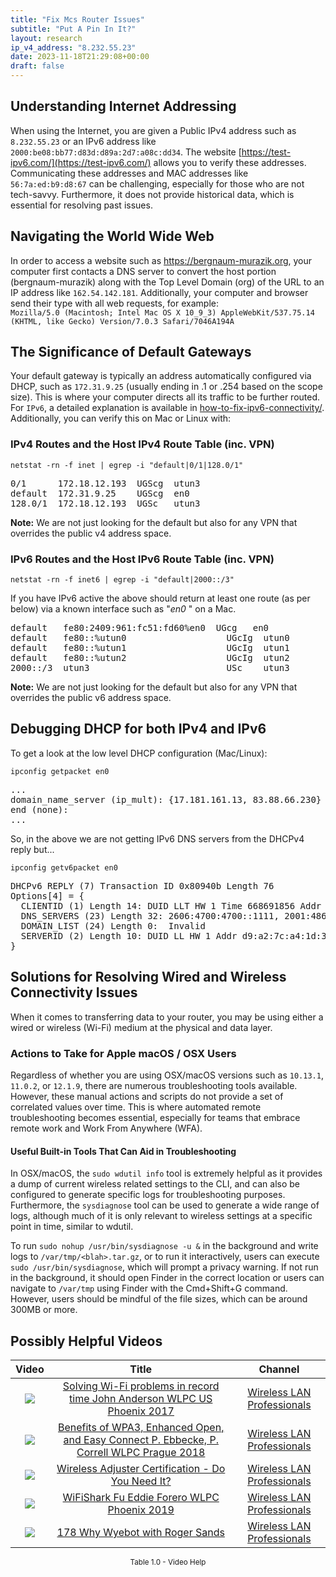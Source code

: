 ```yaml
---
title: "Fix Mcs Router Issues"
subtitle: "Put A Pin In It?"
layout: research
ip_v4_address: "8.232.55.23"
date: 2023-11-18T21:29:08+00:00
draft: false
---
```


## Understanding Internet Addressing

When using the Internet, you are given a Public IPv4 address such as ```8.232.55.23``` or an IPv6 address like ```2000:be08:bb77:d83d:d89a:2d7:a08c:dd34```. The website [https://test-ipv6.com/](https://test-ipv6.com/) allows you to verify these addresses. Communicating these addresses and MAC addresses like ```56:7a:ed:b9:d8:67``` can be challenging, especially for those who are not tech-savvy. Furthermore, it does not provide historical data, which is essential for resolving past issues.
## Navigating the World Wide Web
In order to access a website such as https://bergnaum-murazik.org, your computer first contacts a DNS server to convert the host portion (bergnaum-murazik) along with the Top Level Domain (org) of the URL to an IP address like ```162.54.142.181```. Additionally, your computer and browser send their type with all web requests, for example:<br>```Mozilla/5.0 (Macintosh; Intel Mac OS X 10_9_3) AppleWebKit/537.75.14 (KHTML, like Gecko) Version/7.0.3 Safari/7046A194A```
## The Significance of Default Gateways
Your default gateway is typically an address automatically configured via DHCP, such as ```172.31.9.25``` (usually ending in .1 or .254 based on the scope size). This is where your computer directs all its traffic to be further routed. For ```IPv6```, a detailed explanation is available in [how-to-fix-ipv6-connectivity/](/blog/how-to-fix-ipv6-connectivity/). Additionally, you can verify this on Mac or Linux with: <br>
### IPv4 Routes and the Host IPv4 Route Table (inc. VPN)
```netstat -rn -f inet | egrep -i "default|0/1|128.0/1"```

<pre>
0/1      172.18.12.193  UGScg  utun3
default  172.31.9.25    UGScg  en0
128.0/1  172.18.12.193  UGSc   utun3</pre>

**Note:** We are not just looking for the default but also for any VPN that overrides the public v4 address space.

### IPv6 Routes and the Host IPv6 Route Table (inc. VPN)
```netstat -rn -f inet6 | egrep -i "default|2000::/3"```

If you have IPv6 active the above should return at least one route (as per below) via a known interface such as "_en0_ " on a Mac. 

<pre>
default   fe80:2409:961:fc51:fd60%en0  UGcg   en0
default   fe80::%utun0                   UGcIg  utun0
default   fe80::%utun1                   UGcIg  utun1
default   fe80::%utun2                   UGcIg  utun2
2000::/3  utun3                          USc    utun3</pre>

**Note:** We are not just looking for the default but also for any VPN that overrides the public v6 address space.
<br>

## Debugging DHCP for both IPv4 and IPv6

To get a look at the low level DHCP configuration (Mac/Linux): 

```ipconfig getpacket en0```

<pre>
...
domain_name_server (ip_mult): {17.181.161.13, 83.88.66.230}
end (none):
...</pre>

So, in the above we are not getting IPv6 DNS servers from the DHCPv4 reply but...

```ipconfig getv6packet en0```

<pre>
DHCPv6 REPLY (7) Transaction ID 0x80940b Length 76
Options[4] = {
  CLIENTID (1) Length 14: DUID LLT HW 1 Time 668691856 Addr 56:7a:ed:b9:d8:67
  DNS_SERVERS (23) Length 32: 2606:4700:4700::1111, 2001:4860:4860::8844
  DOMAIN_LIST (24) Length 0:  Invalid
  SERVERID (2) Length 10: DUID LL HW 1 Addr d9:a2:7c:a4:1d:3b
}</pre>




## Solutions for Resolving Wired and Wireless Connectivity Issues
When it comes to transferring data to your router, you may be using either a wired or wireless (Wi-Fi) medium at the physical and data layer.
### Actions to Take for Apple macOS / OSX Users
Regardless of whether you are using OSX/macOS versions such as `10.13.1`, `11.0.2`, or `12.1.9`, there are numerous troubleshooting tools available. However, these manual actions and scripts do not provide a set of correlated values over time. This is where automated remote troubleshooting becomes essential, especially for teams that embrace remote work and Work From Anywhere (WFA).
#### Useful Built-in Tools That Can Aid in Troubleshooting
In OSX/macOS, the `sudo wdutil info` tool is extremely helpful as it provides a dump of current wireless related settings to the CLI, and can also be configured to generate specific logs for troubleshooting purposes. Furthermore, the `sysdiagnose` tool can be used to generate a wide range of logs, although much of it is only relevant to wireless settings at a specific point in time, similar to wdutil.

To run `sudo nohup /usr/bin/sysdiagnose -u &` in the background and write logs to `/var/tmp/<blah>.tar.gz`, or to run it interactively, users can execute `sudo /usr/bin/sysdiagnose`, which will prompt a privacy warning. If not run in the background, it should open Finder in the correct location or users can navigate to `/var/tmp` using Finder with the Cmd+Shift+G command. However, users should be mindful of the file sizes, which can be around 300MB or more.
## Possibly Helpful Videos

<link href="/plugins/lity/css/lity.min.css" rel="stylesheet">
<script src="/plugins/lity/js/lity.min.js"></script>
<div class="table1-start"></div>

|Video | Title | Channel |
| :---: | :---: | :---: |
|<a href="https://www.youtube.com/watch?v=s0FBo08Sw4A" data-lity><img src="https://i.ytimg.com/vi/s0FBo08Sw4A/default.jpg" class="img-fluid"></a>|<a href="https://www.youtube.com/watch?v=s0FBo08Sw4A" data-lity>Solving Wi-Fi problems in record time   John Anderson   WLPC US Phoenix 2017</a>|<a target="_blank" href="https://www.youtube.com/channel/UCIzBSS46vcqhwmBZ7ZpY-yg" >Wireless LAN Professionals</a>|
|<a href="https://www.youtube.com/watch?v=r9oXNxgAKhM" data-lity><img src="https://i.ytimg.com/vi/r9oXNxgAKhM/default.jpg" class="img-fluid"></a>|<a href="https://www.youtube.com/watch?v=r9oXNxgAKhM" data-lity>Benefits of WPA3, Enhanced Open, and Easy Connect   P. Ebbecke, P. Correll   WLPC Prague 2018</a>|<a target="_blank" href="https://www.youtube.com/channel/UCIzBSS46vcqhwmBZ7ZpY-yg" >Wireless LAN Professionals</a>|
|<a href="https://www.youtube.com/watch?v=PVa0C60HgyM" data-lity><img src="https://i.ytimg.com/vi/PVa0C60HgyM/default.jpg" class="img-fluid"></a>|<a href="https://www.youtube.com/watch?v=PVa0C60HgyM" data-lity>Wireless Adjuster Certification - Do You Need It?</a>|<a target="_blank" href="https://www.youtube.com/channel/UCIzBSS46vcqhwmBZ7ZpY-yg" >Wireless LAN Professionals</a>|
|<a href="https://www.youtube.com/watch?v=5sSjGo2DZHc" data-lity><img src="https://i.ytimg.com/vi/5sSjGo2DZHc/default.jpg" class="img-fluid"></a>|<a href="https://www.youtube.com/watch?v=5sSjGo2DZHc" data-lity>WiFiShark Fu   Eddie Forero   WLPC Phoenix 2019</a>|<a target="_blank" href="https://www.youtube.com/channel/UCIzBSS46vcqhwmBZ7ZpY-yg" >Wireless LAN Professionals</a>|
|<a href="https://www.youtube.com/watch?v=qmt2DSkYT_k" data-lity><img src="https://i.ytimg.com/vi/qmt2DSkYT_k/default.jpg" class="img-fluid"></a>|<a href="https://www.youtube.com/watch?v=qmt2DSkYT_k" data-lity>178   Why Wyebot with Roger Sands</a>|<a target="_blank" href="https://www.youtube.com/channel/UCIzBSS46vcqhwmBZ7ZpY-yg" >Wireless LAN Professionals</a>|

<center><small>Table 1.0 - Video Help</small></center>
 <br>
<div class="table1-end"></div>
<script type="text/javascript">
(function() {
    $('div.table1-start').nextUntil('div.table1-end', 'table').addClass('table thead-dark table-striped table-responsive rounded').attr('id', 't1');
    $('#t1').find('thead').addClass('thead-dark');
})();
</script>

